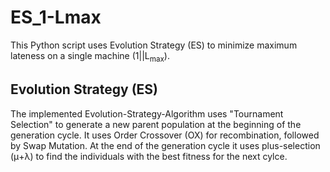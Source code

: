 # ES_1-Lmax
This Python script uses Evolution Strategy (ES) to minimize maximum lateness on a single machine (1||L<sub>max</sub>).  
## Evolution Strategy (ES)

The implemented Evolution-Strategy-Algorithm uses "Tournament Selection" to generate a new parent population at the beginning of the generation cycle.
It uses Order Crossover (OX) for recombination, followed by Swap Mutation. 
At the end of the generation cycle it uses plus-selection (&mu;+&lambda;) to find the individuals with the best fitness for the next cylce.
